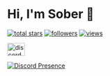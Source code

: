 # Hi, I'm Sober 👋

<p align="left">
  <a href="https://github.com/sober881?tab=repositories&sort=stargazers"><img alt="total stars" title="Total stars on GitHub" src="https://custom-icon-badges.herokuapp.com/badge/dynamic/json?logo=star&host=formatted-dynamic-badges.herokuapp.com&formatter=metric&style=for-the-badge&color=172E6D&labelColor=21429C&label=stars&query=%24.stars&url=https%3A%2F%2Fapi.github-star-counter.workers.dev%2Fuser%2Fsober881"/></a>
  <a href="https://github.com/sober881?tab=followers"><img alt="followers" title="Follow me on Github" src="https://custom-icon-badges.herokuapp.com/github/followers/sober881?color=094b10&labelColor=0F7E1C&style=for-the-badge&logo=person-add&label=Follow&logoColor=white"/></a>
  <a href="https://github.com/sober881"><img alt="views" title="GitHub profile views" src="https://komarev.com/ghpvc/?username=sober881&style=for-the-badge&color=lightgrey"/></a>
</p>

<p align="left">
<a href="https://discord.gg/JjCthsg6tj" target="blank"><img align="center" src="https://github.com/Sober881/Sober881/assets/90927749/053f84f1-63ff-44e6-8368-c04ab8ee098c" alt="discord" height="30" width="40" /></a>
</p>

[![Discord Presence](https://lanyard.cnrad.de/api/830124538745585705)](https://discord.com/users/830124538745585705)
